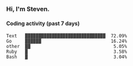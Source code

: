 ### Hi, I'm Steven.

#### Coding activity (past 7 days)
```
Text   ▓▓▓▓▓▓▓▓▓▓▓▓▓▓▓▓▓▓▓▓▓▓▓▓▓▓▓▓▓▓  72.09%
Go     ▓▓▓▓▓▓                          16.24%
other  ▓▓                               5.05%
Ruby   ▓                                3.58%
Bash   ▓                                3.04%
```
